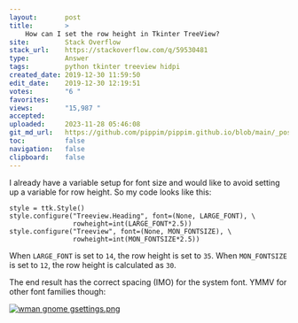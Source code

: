 ```yaml
---
layout:       post
title:        >
    How can I set the row height in Tkinter TreeView?
site:         Stack Overflow
stack_url:    https://stackoverflow.com/q/59530481
type:         Answer
tags:         python tkinter treeview hidpi
created_date: 2019-12-30 11:59:50
edit_date:    2019-12-30 12:19:51
votes:        "6 "
favorites:    
views:        "15,987 "
accepted:     
uploaded:     2023-11-28 05:46:08
git_md_url:   https://github.com/pippim/pippim.github.io/blob/main/_posts/2019/2019-12-30-How-can-I-set-the-row-height-in-Tkinter-TreeView_.md
toc:          false
navigation:   false
clipboard:    false
---
```


I already have a variable setup for font size and would like to avoid setting up a variable for row height. So my code looks like this:

``` 
style = ttk.Style()
style.configure("Treeview.Heading", font=(None, LARGE_FONT), \
                rowheight=int(LARGE_FONT*2.5))
style.configure("Treeview", font=(None, MON_FONTSIZE), \
                rowheight=int(MON_FONTSIZE*2.5))
```

When `LARGE_FONT` is set to `14`, the row height is set to `35`. When `MON_FONTSIZE` is set to `12`, the row height is calculated as `30`.

The end result has the correct spacing (IMO) for the system font. YMMV for other font families though:

[![wman gnome gsettings.png][1]][1]


  [1]: https://i.stack.imgur.com/cBaDQ.png

